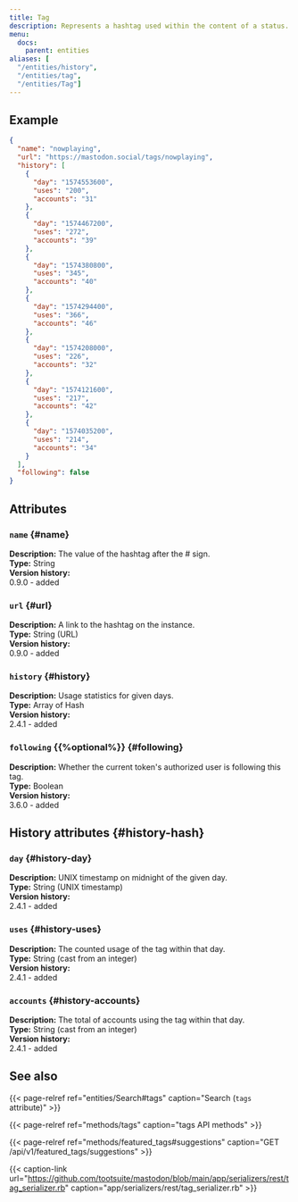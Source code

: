 ```yaml
---
title: Tag
description: Represents a hashtag used within the content of a status.
menu:
  docs:
    parent: entities
aliases: [
  "/entities/history",
  "/entities/tag",
  "/entities/Tag"]
---
```


## Example

```json
{
  "name": "nowplaying",
  "url": "https://mastodon.social/tags/nowplaying",
  "history": [
    {
      "day": "1574553600",
      "uses": "200",
      "accounts": "31"
    },
    {
      "day": "1574467200",
      "uses": "272",
      "accounts": "39"
    },
    {
      "day": "1574380800",
      "uses": "345",
      "accounts": "40"
    },
    {
      "day": "1574294400",
      "uses": "366",
      "accounts": "46"
    },
    {
      "day": "1574208000",
      "uses": "226",
      "accounts": "32"
    },
    {
      "day": "1574121600",
      "uses": "217",
      "accounts": "42"
    },
    {
      "day": "1574035200",
      "uses": "214",
      "accounts": "34"
    }
  ],
  "following": false
}
```

## Attributes

### `name` {#name}

**Description:** The value of the hashtag after the \# sign.\
**Type:** String\
**Version history:**\
0.9.0 - added

### `url` {#url}

**Description:** A link to the hashtag on the instance.\
**Type:** String (URL)\
**Version history:**\
0.9.0 - added

### `history` {#history}

**Description:** Usage statistics for given days.\
**Type:** Array of Hash\
**Version history:**\
2.4.1 - added

### `following` {{%optional%}} {#following}

**Description:** Whether the current token's authorized user is following this tag.\
**Type:** Boolean\
**Version history:**\
3.6.0 - added

## History attributes {#history-hash}

### `day` {#history-day}

**Description:** UNIX timestamp on midnight of the given day.\
**Type:** String (UNIX timestamp)\
**Version history:**\
2.4.1 - added

### `uses` {#history-uses}

**Description:** The counted usage of the tag within that day.\
**Type:** String (cast from an integer)\
**Version history:**\
2.4.1 - added

### `accounts` {#history-accounts}

**Description:** The total of accounts using the tag within that day.\
**Type:** String (cast from an integer)\
**Version history:**\
2.4.1 - added

## See also

{{< page-relref ref="entities/Search#tags" caption="Search (`tags` attribute)" >}}

{{< page-relref ref="methods/tags" caption="tags API methods" >}}

<!--
TODO: This one may be replaced with FeaturedTag
https://github.com/mastodon/mastodon/pull/19221
-->
{{< page-relref ref="methods/featured_tags#suggestions" caption="GET /api/v1/featured_tags/suggestions" >}}

{{< caption-link url="https://github.com/tootsuite/mastodon/blob/main/app/serializers/rest/tag_serializer.rb" caption="app/serializers/rest/tag_serializer.rb" >}}



